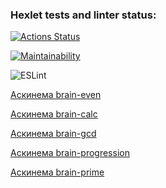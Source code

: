 ### Hexlet tests and linter status:
[![Actions Status](https://github.com/Californium251/frontend-project-lvl1/workflows/hexlet-check/badge.svg)](https://github.com/Californium251/frontend-project-lvl1/actions)

[![Maintainability](https://api.codeclimate.com/v1/badges/a99a88d28ad37a79dbf6/maintainability)](https://codeclimate.com/github/codeclimate/codeclimate/maintainability)

![ESLint](https://github.com/Californium251/frontend-project-lvl1/actions/workflows/github-actions.yml/badge.svg)

[Аскинема brain-even](https://asciinema.org/connect/eee87028-2e02-44ef-8e58-dd3047c9a5ab)

[Аскинема brain-calc](https://asciinema.org/a/uaqRLR3MDH02xouoxJS3WBfgd)

[Аскинема brain-gcd](https://asciinema.org/a/95h7S17pPud4iuEGhQjbsIgVY)

[Аскинема brain-progression](https://asciinema.org/a/SMK8jWOtZoh46I9DQgrgEybzV)

[Аскинема brain-prime](https://asciinema.org/a/bTfKprrh0JCaRqhnzURC3A3XC)